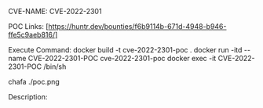 CVE-NAME: CVE-2022-2301

POC Links: [https://huntr.dev/bounties/f6b9114b-671d-4948-b946-ffe5c9aeb816/]

Execute Command:
docker build -t cve-2022-2301-poc .
docker run -itd --name CVE-2022-2301-POC cve-2022-2301-poc
docker exec -it CVE-2022-2301-POC /bin/sh

chafa ./poc.png

Description:


